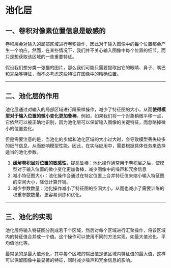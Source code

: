 # 池化层

## 一、卷积对像素位置信息是敏感的

卷积层会对输入的局部区域进行卷积操作，因此对于输入图像中的每个位置都会产生一个响应。然而，在某些情况下，我们并不关心输入图像中每个位置的细节，而只是想获取该区域的一些重要特征。

假设我们想分类一张猫的图片，那么我们可能只需要提取出它的眼睛、鼻子、嘴巴和耳朵等特征，而不必考虑这些特征在图像中的精确位置。

---

## 二、池化层的作用

池化层通过对输入的局部区域进行降采样操作，减少了特征图的大小，从而**使得模型对于输入位置的微小变化更加鲁棒**。例如，如果我们将一个对象稍微平移一点，它依然可以被正确地识别，因为池化层可以保留输入图像的关键特征，而忽略掉微小的位置变化。

但是需要注意的是，当池化的步幅和池化区域的大小过大时，会导致模型丢失较多的细节信息，从而影响模型性能。因此，在实际应用中，需要根据具体任务来选择适当的池化参数。

1. **缓解卷积层对位置的敏感性**，提高鲁棒：池化操作通常用于卷积层之后，使模型对于输入位置的微小变化更加鲁棒，减少图像中的噪声和冗余信息
2. 减小特征图大小：池化操作会通过在特定位置上合并特征值来缩小输入特征图的空间大小，降低计算开销。
3. 减少参数数量：池化操作减小了特征图的空间大小，从而也减小了需要训练的权重参数数量，更容易训练和优化。

---

## 三、池化的实现

池化层将输入特征图分割成若干个区域，然后对每个区域进行汇聚操作，将该区域内的特征值合并成一个值。这个操作可以使用不同的方法实现，如最大值池化、平均值池化等。

最常见的是最大值池化，其中每个区域的输出值是该区域内特征值的最大值，这样可以保留图像中最显著的特征，同时减少噪声和冗余信息的影响。